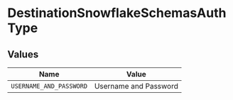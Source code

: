 # DestinationSnowflakeSchemasAuthType


## Values

| Name                    | Value                   |
| ----------------------- | ----------------------- |
| `USERNAME_AND_PASSWORD` | Username and Password   |